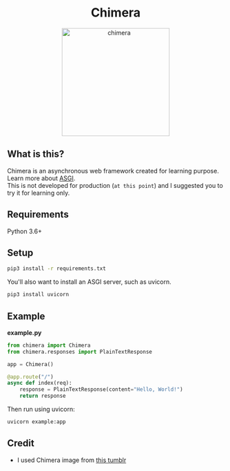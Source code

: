 <h1 align="center">Chimera</h1>  
<p align="center">
<img src="https://66.media.tumblr.com/tumblr_m8uy1cmim81r0lcy5o1_1280.jpg" height="250" alt="chimera"/>
</p>

## What is this?

Chimera is an asynchronous web framework created for learning purpose. Learn more about <a href="https://asgi.readthedocs.io/en/latest/">ASGI</a>.  
This is not developed for production (`at this point`) and I suggested you to try it for learning only.  

## Requirements

Python 3.6+

## Setup

```bash
pip3 install -r requirements.txt
```

You'll also want to install an ASGI server, such as uvicorn.

```bash
pip3 install uvicorn
```

## Example

**example.py**
```python
from chimera import Chimera
from chimera.responses import PlainTextResponse

app = Chimera()

@app.route("/")
async def index(req):
    response = PlainTextResponse(content="Hello, World!")
    return response
```

Then run using uvicorn:

```bash
uvicorn example:app
```

## Credit
- I used Chimera image from <a href="https://zombiebacons.tumblr.com/post/29558558057/did-a-quick-chimera-logo-for-my-friend-john-over" target="_blank">this tumblr</a>
